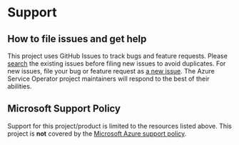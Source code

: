 # Support

## How to file issues and get help

This project uses GitHub Issues to track bugs and feature requests. Please [search](https://github.com/microsoft/azure-schema-operator/issues) the existing issues before filing new issues to avoid duplicates. For new issues, file your bug or feature request as [a new issue](https://github.com/microsoft/azure-schema-operator/issues/new/choose). The Azure Service Operator project maintainers will respond to the best of their abilities.

## Microsoft Support Policy

Support for this project/product is limited to the resources listed above. This project is **not** covered by the [Microsoft Azure support policy](https://support.microsoft.com/en-us/help/2941892/support-for-linux-and-open-source-technology-in-azure).
